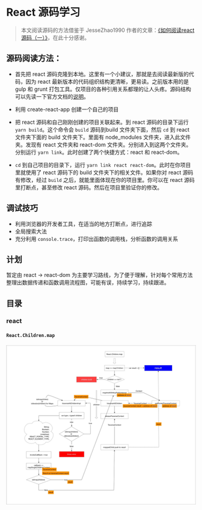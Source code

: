 # React 源码学习

> 本文阅读源码的方法借鉴于 JesseZhao1990 作者的文章：[《如何阅读react源码（一）》](https://github.com/JesseZhao1990/blog/issues/132)，在此十分感谢。

## 源码阅读方法：

* 首先把 react 源码克隆到本地。这里有一个小建议，那就是去阅读最新版的代码，因为 react 最新版本的代码组织结构更清晰，更易读。之前版本用的是 gulp 和 grunt 打包工具。仅项目的各种引用关系都理的让人头疼。源码结构可以先读一下官方文档的[说明](https://reactjs.org/docs/codebase-overview.html)。

* 利用 create-react-app 创建一个自己的项目

* 把 react 源码和自己刚刚创建的项目关联起来。到 react 源码的目录下运行 `yarn build`。这个命令会 `build` 源码到build 文件夹下面，然后 `cd` 到 react 文件夹下面的 build 文件夹下。里面有 node_modules 文件夹，进入此文件夹。发现有 react 文件夹和 react-dom 文件夹。分别进入到这两个文件夹。分别运行 `yarn link`。此时创建了两个快捷方式：react 和 react-dom。

* `cd` 到自己项目的目录下，运行 `yarn link react react-dom`。此时在你项目里就使用了 react 源码下的 build 文件夹下的相关文件。如果你对 react 源码有修改，经过 `build` 之后，就能里面体现在你的项目里。你可以在 react 源码里打断点，甚至修改 react 源码。然后在项目里验证你的修改。

## 调试技巧
* 利用浏览器的开发者工具，在适当的地方打断点，进行追踪
* 全局搜索大法
* 充分利用 `console.trace`，打印出函数的调用栈，分析函数的调用关系

## 计划

暂定由 react -> react-dom 为主要学习路线，为了便于理解，针对每个常用方法整理出数据传递和函数调用流程图，可能有误，持续学习，持续跟进。

## 目录

### react

#### `React.Children.map`

![React.Children.map](./React.Children.map.jpg)



